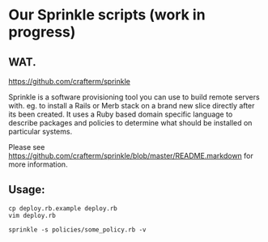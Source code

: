 # Our Sprinkle scripts (work in progress)

## WAT.
<a href="https://github.com/crafterm/sprinkle">https://github.com/crafterm/sprinkle</a>

Sprinkle is a software provisioning tool you can use to build remote servers with. eg. to
install a Rails or Merb stack on a brand new slice directly after its been created. It uses
a Ruby based domain specific language to describe packages and policies to determine what
should be installed on particular systems.

Please see <a href="https://github.com/crafterm/sprinkle/blob/master/README.markdown">https://github.com/crafterm/sprinkle/blob/master/README.markdown</a> for more information.

## Usage:

    cp deploy.rb.example deploy.rb
    vim deploy.rb

    sprinkle -s policies/some_policy.rb -v